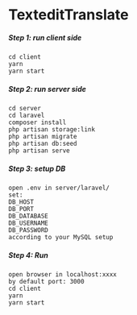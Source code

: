 # TexteditTranslate

##### Step 1: run client side
  ```
  cd client
  yarn 
  yarn start
  ```
##### Step 2: run server side
   ```
 cd server
  cd laravel
  composer install 
  php artisan storage:link
  php artisan migrate
  php artisan db:seed
  php artisan serve
  ```
##### Step 3: setup DB
   ```
 open .env in server/laravel/
  set:
  DB_HOST
  DB_PORT
  DB_DATABASE
  DB_USERNAME
  DB_PASSWORD
  according to your MySQL setup
   ```
##### Step 4: Run
  ```
  open browser in localhost:xxxx
  by default port: 3000
cd client
  yarn 
  yarn start
  ```
